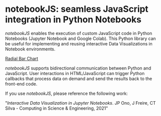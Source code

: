 # notebookJS: seamless JavaScript integration in Python Notebooks 

*notebookJS* enables the execution of custom JavaScript code in Python Notebooks (Jupyter Notebook and Google Colab). This Python library can be useful for implementing and reusing  interactive Data Visualizations in Notebook environments.

[Radial Bar Chart](https://github.com/jorgehpo/notebookJS/blob/master/Images/example_radial_bar.png?raw=true)

*notebookJS* supports bidirectional communication between Python and JavaScript. User interactions in HTML/JavaScript can trigger Python callbacks that process data on demand and send the results back to the front-end code.


If you use *notebookJS*, please reference the following work:

"*Interactive Data Visualization in Jupyter Notebooks*. JP Ono, J Freire, CT Silva - Computing in Science & Engineering, 2021"
